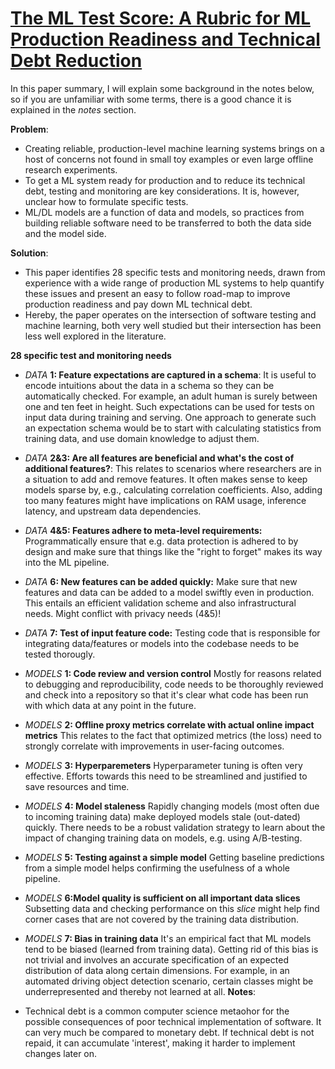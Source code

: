# [The ML Test Score: A Rubric for ML Production Readiness and Technical Debt Reduction](https://storage.googleapis.com/pub-tools-public-publication-data/pdf/aad9f93b86b7addfea4c419b9100c6cdd26cacea.pdf)

In this paper summary, I will explain some background in the notes below, so if you are unfamiliar with some terms, there is a good chance it is explained in the *notes* section.

**Problem**: 
- Creating reliable, production-level machine learning systems brings on a host of concerns not found in
small toy examples or even large offline research experiments.
- To get a ML system ready for production and to reduce its technical debt, testing and monitoring are key considerations. It is, however, unclear how to formulate specific tests.
- ML/DL models are a function of data and models, so practices from building reliable software need to be transferred to both the data side and the model side.

 **Solution**: 
 - This paper identifies 28 specific tests and monitoring needs, drawn from experience with a wide range of production ML systems to help quantify these issues and present an easy to follow road-map to improve production readiness and pay down ML technical debt.
 - Hereby, the paper operates on the intersection of software testing and machine learning, both very well studied but their intersection has been less well explored in the literature.

**28 specific test and monitoring needs**

-  *DATA* **1: Feature expectations are captured in a schema**: It is useful to encode intuitions about the data in a schema so they can be automatically checked. For example, an adult human is surely between one and ten feet in height. Such expectations can be used for tests on input data during training and serving. One approach to generate such an expectation schema would be to start with calculating statistics from training data, and use domain knowledge to adjust them.
-  *DATA* **2&3: Are all features are beneficial and what's the cost of additional features?**: This relates to scenarios where researchers are in a situation to add and remove features. It often makes sense to keep models sparse by, e.g., calculating correlation coefficients. Also, adding too many features might have implications on RAM usage, inference latency, and upstream data dependencies. 
- *DATA* **4&5: Features adhere to meta-level requirements:** Programmatically ensure that e.g. data protection is adhered to by design and make sure that things like the "right to forget" makes its way into the ML pipeline.
- *DATA* **6: New features can be added quickly:** Make sure that new features and data can be added to a model swiftly even in production. This entails an efficient validation scheme and also infrastructural needs. Might conflict with privacy needs (4&5)!
- *DATA* **7: Test of input feature code:** Testing code that is responsible for integrating data/features or models into the codebase needs to be tested thorougly.

- *MODELS* **1: Code review and version control** Mostly for reasons related to debugging and reproducibility, code needs to be thoroughly reviewed and check into a repository so that it's clear what code has been run with which data at any point in the future.
- *MODELS* **2: Offline proxy metrics correlate with actual online impact metrics** This relates to the fact that optimized metrics (the loss) need to strongly correlate with improvements in user-facing outcomes.
- *MODELS* **3: Hyperparemeters** Hyperparameter tuning is often very effective. Efforts towards this need to be streamlined and justified to save resources and time.
- *MODELS* **4: Model staleness** Rapidly changing models (most often due to incoming training data) make deployed models stale (out-dated) quickly. There needs to be a robust validation strategy to learn about the impact of changing training data on models, e.g. using A/B-testing.
- *MODELS* **5: Testing against a simple model** Getting baseline predictions from a simple model helps confirming the usefulness of a whole pipeline.
- *MODELS* **6:Model quality is sufficient on all important data slices** Subsetting data and checking performance on this *slice* might help find corner cases that are not covered by the training data distribution.
- *MODELS* **7: Bias in training data** It's an empirical fact that ML models tend to be biased (learned from training data). Getting rid of this bias is not trivial and involves an accurate specification of an expected distribution of data along certain dimensions. For example, in an automated driving object detection scenario, certain classes might be underrepresented and thereby not learned at all.
**Notes**:
* Technical debt is a common computer science metaohor for the possible consequences of poor technical implementation of software. It can very much be compared to monetary debt. If technical debt is not repaid, it can accumulate 'interest', making it harder to implement changes later on. 

